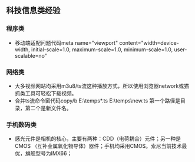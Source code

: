 ## 科技信息类经验



### 程序类

-  移动端适配问题代码meta name="viewport" content="width=device-width, initial-scale=1.0, maximum-scale=1.0, minimum-scale=1.0, user-scalable=no" 



### 网络类

- 大多视频网站均采用m3u8/ts流这种播放方式，所以使用浏览器network或猫抓类工具可轻松下载视频。
- 合并ts流命令窗代码copy/b  E:\temps\*.ts  E:\temps\new.ts 第一个路径是目录，第二个是新文件名。



### 手机数码类

- 感光元件是相机的核心，主要有两种：CDD（电荷耦合）元件；另一种是CMOS （互补金属氧化物导体）器件；手机均采用CMOS。索尼当前技术最优，旗舰型号为IMX66；